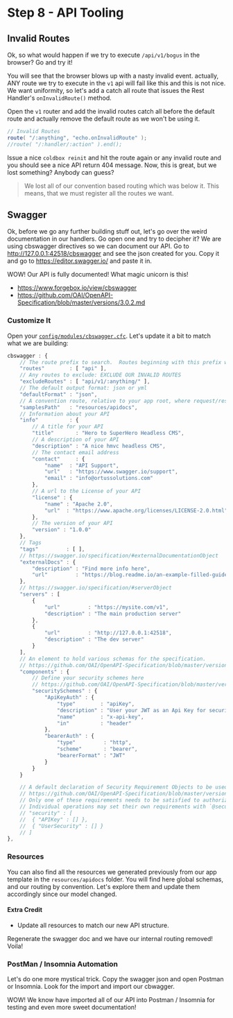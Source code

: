 # Step 8 - API Tooling

## Invalid Routes

Ok, so what would happen if we try to execute `/api/v1/bogus` in the browser?  Go and try it!

You will see that the browser blows up with a nasty invalid event. actually, ANY route we try to execute in the `v1` api will fail like this and this is not nice.  We want uniformity, so let's add a catch all route that issues the Rest Handler's `onInvalidRoute()` method.

Open the `v1` router and add the invalid routes catch all before the default route and actually remove the default route as we won't be using it.

```java
// Invalid Routes
route( "/:anything", "echo.onInvalidRoute" );
//route( "/:handler/:action" ).end();
```

Issue a nice `coldbox reinit` and hit the route again or any invalid route and you should see a nice API return 404 message. Now, this is great, but we lost something? Anybody can guess?

> We lost all of our convention based routing which was below it.  This means, that we must register all the routes we want.

## Swagger

Ok, before we go any further building stuff out, let's go over the weird documentation in our handlers.  Go open one and try to decipher it? We are using cbswagger directives so we can document our API.  Go to http://127.0.0.1:42518/cbswagger and see the json created for you.  Copy it and go to https://editor.swagger.io/ and paste it in.

WOW! Our API is fully documented! What magic unicorn is this!

* https://www.forgebox.io/view/cbswagger
* https://github.com/OAI/OpenAPI-Specification/blob/master/versions/3.0.2.md

### Customize It

Open your [`config/modules/cbswagger.cfc`](../src/config/modules/cbswagger.cfc).  Let's update it a bit to match what we are building:

```js
cbswagger : {
	// The route prefix to search.  Routes beginning with this prefix will be determined to be api routes
	"routes"        : [ "api" ],
	// Any routes to exclude: EXCLUDE OUR INVALID ROUTES
	"excludeRoutes" : [ "api/v1/:anything/" ],
	// The default output format: json or yml
	"defaultFormat" : "json",
	// A convention route, relative to your app root, where request/response samples are stored ( e.g. resources/apidocs/responses/[module].[handler].[action].[HTTP Status Code].json )
	"samplesPath"   : "resources/apidocs",
	// Information about your API
	"info"          : {
		// A title for your API
		"title"       : "Hero to SuperHero Headless CMS",
		// A description of your API
		"description" : "A nice hmvc headless CMS",
		// The contact email address
		"contact"     : {
			"name"  : "API Support",
			"url"   : "https://www.swagger.io/support",
			"email" : "info@ortussolutions.com"
		},
		// A url to the License of your API
		"license" : {
			"name" : "Apache 2.0",
			"url"  : "https://www.apache.org/licenses/LICENSE-2.0.html"
		},
		// The version of your API
		"version" : "1.0.0"
	},
	// Tags
	"tags"         : [ ],
	// https://swagger.io/specification/#externalDocumentationObject
	"externalDocs" : {
		"description" : "Find more info here",
		"url"         : "https://blog.readme.io/an-example-filled-guide-to-swagger-3-2/"
	},
	// https://swagger.io/specification/#serverObject
	"servers" : [
		{
			"url"         : "https://mysite.com/v1",
			"description" : "The main production server"
		},
		{
			"url"         : "http://127.0.0.1:42518",
			"description" : "The dev server"
		}
	],
	// An element to hold various schemas for the specification.
	// https://github.com/OAI/OpenAPI-Specification/blob/master/versions/3.0.0.md#componentsObject
	"components" : {
		// Define your security schemes here
		// https://github.com/OAI/OpenAPI-Specification/blob/master/versions/3.0.0.md#securitySchemeObject
		"securitySchemes" : {
			"ApiKeyAuth" : {
				"type"        : "apiKey",
				"description" : "User your JWT as an Api Key for security",
				"name"        : "x-api-key",
				"in"          : "header"
			},
			"bearerAuth" : {
				"type"         : "http",
				"scheme"       : "bearer",
				"bearerFormat" : "JWT"
			}
		}
	}

	// A default declaration of Security Requirement Objects to be used across the API.
	// https://github.com/OAI/OpenAPI-Specification/blob/master/versions/3.0.0.md#securityRequirementObject
	// Only one of these requirements needs to be satisfied to authorize a request.
	// Individual operations may set their own requirements with `@security`
	// "security" : [
	//	{ "APIKey" : [] },
	//	{ "UserSecurity" : [] }
	// ]
},
```

### Resources

You can also find all the resources we generated previously from our app template in the `resources/apidocs` folder. You will find here global schemas, and our routing by convention.  Let's explore them and update them accordingly since our model changed.

#### Extra Credit

* Update all resources to match our new API structure.

Regenerate the swagger doc and we have our internal routing removed! Voila!


### PostMan / Insomnia Automation

Let's do one more mystical trick.  Copy the swagger json and open Postman or Insomnia. Look for the import and import our cbwagger.

WOW!  We know have imported all of our API into Postman / Insomnia for testing and even more sweet documentation!
